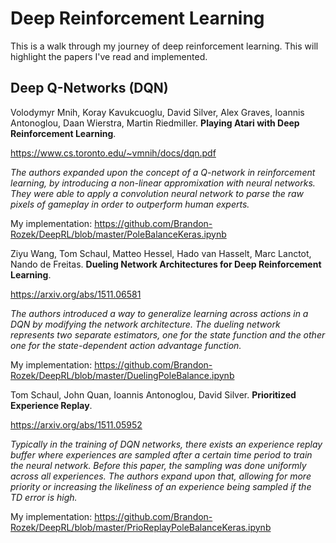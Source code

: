 # Deep Reinforcement Learning

This is a walk through my journey of deep reinforcement learning. This will highlight the papers I've read and implemented.

## Deep Q-Networks (DQN)

Volodymyr Mnih, Koray Kavukcuoglu, David Silver, Alex Graves, Ioannis Antonoglou, Daan Wierstra, Martin Riedmiller. **Playing Atari with Deep Reinforcement Learning**.

https://www.cs.toronto.edu/~vmnih/docs/dqn.pdf

*The authors expanded upon the concept of a Q-network in reinforcement learning, by introducing a non-linear appromixation with neural networks. They were able to apply a convolution neural network to parse the raw pixels of gameplay in order to outperform human experts.*

My implementation: https://github.com/Brandon-Rozek/DeepRL/blob/master/PoleBalanceKeras.ipynb



Ziyu Wang, Tom Schaul, Matteo Hessel, Hado van Hasselt, Marc Lanctot, Nando de Freitas. **Dueling Network Architectures for Deep Reinforcement Learning**.

https://arxiv.org/abs/1511.06581

*The authors introduced a way to generalize learning across actions in a DQN by modifying the network architecture. The dueling network represents two separate estimators, one for the state function and the other one for the state-dependent action advantage function.*

My implementation: https://github.com/Brandon-Rozek/DeepRL/blob/master/DuelingPoleBalance.ipynb



Tom Schaul, John Quan, Ioannis Antonoglou, David Silver. **Prioritized Experience Replay**.

https://arxiv.org/abs/1511.05952

*Typically in the training of DQN networks, there exists an experience replay buffer where experiences are sampled after a certain time period to train the neural network.  Before this paper, the sampling was done uniformly across all experiences. The authors expand upon that, allowing for more priority or increasing the likeliness of an experience being sampled if the TD error is high.*

My implementation: https://github.com/Brandon-Rozek/DeepRL/blob/master/PrioReplayPoleBalanceKeras.ipynb